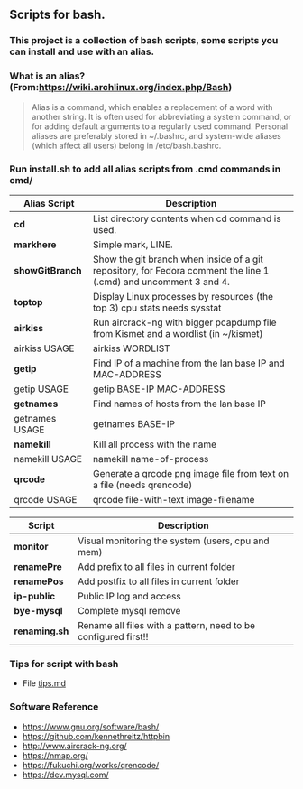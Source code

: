 ## Scripts for bash.  
 
### This project is a collection of bash scripts, some scripts you can install and use with an alias.    
  
### What is an alias? (From:https://wiki.archlinux.org/index.php/Bash)
> Alias is a command, which enables a replacement of a word with another string. It is often used for abbreviating a system command, or for adding default arguments to a regularly used command.
Personal aliases are preferably stored in ~/.bashrc, and system-wide aliases (which affect all users) belong in /etc/bash.bashrc. 
  
### Run install.sh to add all alias scripts from .cmd commands in cmd/    
  
| Alias Script | Description  |    
| --- |  -- |  
| **cd** | List directory contents when cd command is used. |  
| **markhere** | Simple mark, LINE. |  
| **showGitBranch** | Show the git branch when inside of a git repository, for Fedora comment the line 1 (.cmd) and uncomment 3 and 4. |  
| **toptop** | Display Linux processes by resources (the top 3) cpu stats needs sysstat |  
| **airkiss** | Run aircrack-ng with bigger pcapdump file from Kismet and a wordlist (in ~/kismet) |  
| airkiss USAGE | airkiss WORDLIST |  
| **getip** | Find IP of a machine from the lan base IP and MAC-ADDRESS |  
| getip USAGE | getip BASE-IP MAC-ADDRESS |  
| **getnames** | Find names of hosts from the lan base IP |  
| getnames USAGE | getnames BASE-IP |  
| **namekill** | Kill all process with the name |  
| namekill USAGE | namekill name-of-process |  
| **qrcode** | Generate a qrcode png image file from text on a file (needs qrencode) |  
| qrcode USAGE | qrcode file-with-text image-filename |  
  
| Script | Description |  
| -- | -- |  
| **monitor** | Visual monitoring the system (users, cpu and mem) |   
| **renamePre** | Add prefix to all files in current folder |  
| **renamePos** | Add postfix to all files in current folder |  
| **ip-public** | Public IP log and access |   
| **bye-mysql** | Complete mysql remove |  
| **renaming.sh** | Rename all files with a pattern, need to be configured first!! |  


### Tips for script with bash  
* File [tips.md](https://github.com/augustomatheuss/scripts4bash/blob/master/tips.md)

### Software Reference  

* https://www.gnu.org/software/bash/  
* https://github.com/kennethreitz/httpbin
* http://www.aircrack-ng.org/  
* https://nmap.org/  
* https://fukuchi.org/works/qrencode/  
* https://dev.mysql.com/
